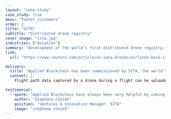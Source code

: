 ```yaml
---
layout: "case-study"
case_study: true
menu: "footer_customers"
order: 2
title: "SITA"
subtitle: "Distributed drone registry"
cover_image: "sita.jpg"
industries: ["Aviation"]
summary: "Development of the world’s first distributed drone registry."
link: 
  url: "https://www.reuters.com/article/us-iata-drones/airlines-back-creation-of-global-drone-registry-iata-idUSKBN1HO2M5"

delivery:
  title: "Applied Blockchain has been commissioned by SITA, the world’s leading specialist in air transport communications and information technology for the aviation industry with a turnover of $1.6 Billion and 4,500 employees, to develop the world’s first distributed drone registry. The private blockchain platform brings together drone operators, drone manufacturers and regulators together with a single source of truth."
  content: |-
    Flight path data captured by a drone during a flight can be uploaded onto the same shared ledger and represented visually on an interactive map. As this data is attached to a registered drone, aviation authorities can plot the flights of a specific drone, all drones of a given operator, or even all drones from a specific manufacturer, all on a single map and in real time. This access to data is a paradigm shift from legacy-based systems, which inherently rely upon a single trusted party to maintain the data and provide the correct level of access to users.

testimonial:
  - quote: "Applied Blockchain have always been very helpful by coming up with new concepts and new developments. They challenge you as a customer, they say “have you thought about this, have you thought about that?”. This has been very refreshing and I would definitely recommend Applied Blockchain."
    author: "Stephane Cheikh"
    position: "Ventures & Innovation Manager, SITA"
    image: "stephane-cheikh"
---
```

